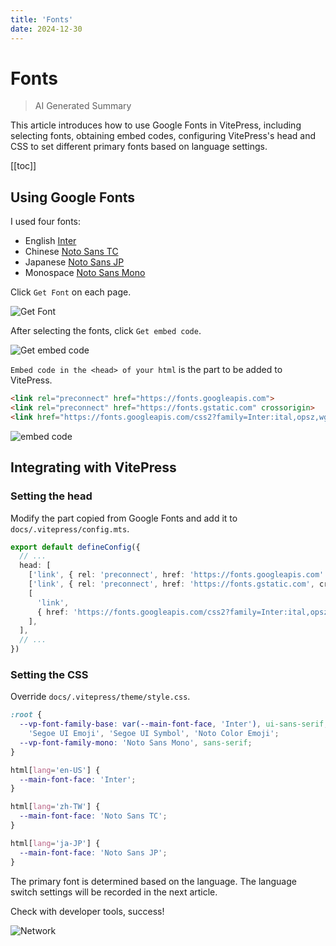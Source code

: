 ```yaml
---
title: 'Fonts'
date: 2024-12-30
---
```


# Fonts

> AI Generated Summary

<!-- excerpt -->

This article introduces how to use Google Fonts in VitePress, including selecting fonts, obtaining embed codes, configuring VitePress's head and CSS to set different primary fonts based on language settings.

<!-- excerpt -->

[[toc]]

## Using Google Fonts

I used four fonts:

- English [Inter](https://fonts.google.com/specimen/Inter?query=inter)
- Chinese [Noto Sans TC](https://fonts.google.com/noto/specimen/Noto+Sans+TC?query=noto+sans+tc)
- Japanese [Noto Sans JP](https://fonts.google.com/noto/specimen/Noto+Sans+JP?query=noto+sans+jp)
- Monospace [Noto Sans Mono](https://fonts.google.com/noto/specimen/Noto+Sans+Mono?query=noto+sans+mono)

Click `Get Font` on each page.

![Get Font](https://cdn.miksin.art/miksinote/img/notes/vitepress/03_fonts/get_font.webp)

After selecting the fonts, click `Get embed code`.

![Get embed code](https://cdn.miksin.art/miksinote/img/notes/vitepress/03_fonts/get_embed_code.webp)

`Embed code in the <head> of your html` is the part to be added to VitePress.

```html
<link rel="preconnect" href="https://fonts.googleapis.com">
<link rel="preconnect" href="https://fonts.gstatic.com" crossorigin>
<link href="https://fonts.googleapis.com/css2?family=Inter:ital,opsz,wght@0,14..32,100..900;1,14..32,100..900&family=Noto+Sans+JP:wght@100..900&family=Noto+Sans+Mono:wght@100..900&family=Noto+Sans+TC:wght@100..900&display=swap" rel="stylesheet"></link>
```

![embed code](https://cdn.miksin.art/miksinote/img/notes/vitepress/03_fonts/embed_code.webp)

## Integrating with VitePress

### Setting the head

Modify the part copied from Google Fonts and add it to `docs/.vitepress/config.mts`.

```typescript
export default defineConfig({
  // ...
  head: [
    ['link', { rel: 'preconnect', href: 'https://fonts.googleapis.com' }],
    ['link', { rel: 'preconnect', href: 'https://fonts.gstatic.com', crossorigin: '' }],
    [
      'link',
      { href: 'https://fonts.googleapis.com/css2?family=Inter:ital,opsz,wght@0,14..32,100..900;1,14..32,100..900&family=Noto+Sans+JP:wght@100..900&family=Noto+Sans+Mono:wght@100..900&family=Noto+Sans+TC:wght@100..900&display=swap', rel: 'stylesheet' },
    ],
  ],
  // ...
})
```

### Setting the CSS

Override `docs/.vitepress/theme/style.css`.

```css
:root {
  --vp-font-family-base: var(--main-font-face, 'Inter'), ui-sans-serif, system-ui, sans-serif, 'Apple Color Emoji',
    'Segoe UI Emoji', 'Segoe UI Symbol', 'Noto Color Emoji';
  --vp-font-family-mono: 'Noto Sans Mono', sans-serif;
}

html[lang='en-US'] {
  --main-font-face: 'Inter';
}

html[lang='zh-TW'] {
  --main-font-face: 'Noto Sans TC';
}

html[lang='ja-JP'] {
  --main-font-face: 'Noto Sans JP';
}
```

The primary font is determined based on the language. The language switch settings will be recorded in the next article.

Check with developer tools, success!

![Network](https://cdn.miksin.art/miksinote/img/notes/vitepress/03_fonts/network.webp)
